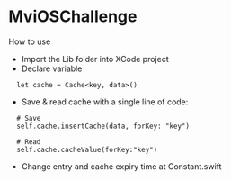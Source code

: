 # MviOSChallenge

How to use
  - Import the Lib folder into XCode project
  - Declare variable
  ```
    let cache = Cache<key, data>()
  ```
  - Save & read cache with a single line of code:
  ```
    # Save
    self.cache.insertCache(data, forKey: "key")
    
    # Read
    self.cache.cacheValue(forKey:"key")
  ```
  - Change entry and cache expiry time at Constant.swift
  
